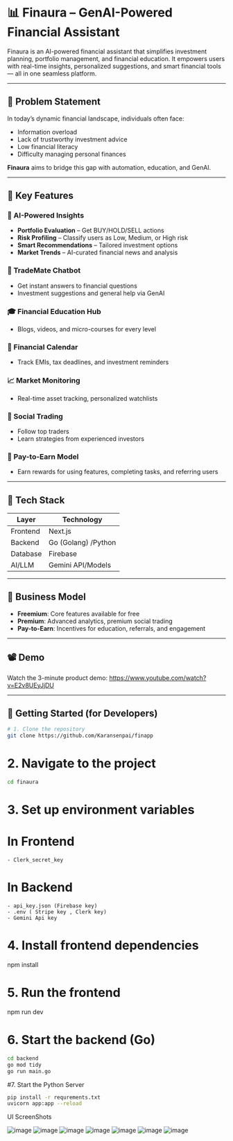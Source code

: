 # 📊 Finaura – GenAI-Powered Financial Assistant

Finaura is an AI-powered financial assistant that simplifies investment planning, portfolio management, and financial education. It empowers users with real-time insights, personalized suggestions, and smart financial tools — all in one seamless platform.

---

## 🚩 Problem Statement

In today’s dynamic financial landscape, individuals often face:
- Information overload
- Lack of trustworthy investment advice
- Low financial literacy
- Difficulty managing personal finances

**Finaura** aims to bridge this gap with automation, education, and GenAI.

---

## 🌟 Key Features

### 🧠 AI-Powered Insights
- **Portfolio Evaluation** – Get BUY/HOLD/SELL actions
- **Risk Profiling** – Classify users as Low, Medium, or High risk
- **Smart Recommendations** – Tailored investment options
- **Market Trends** – AI-curated financial news and analysis

### 💬 TradeMate Chatbot
- Get instant answers to financial questions
- Investment suggestions and general help via GenAI

### 🎓 Financial Education Hub
- Blogs, videos, and micro-courses for every level

### 📅 Financial Calendar
- Track EMIs, tax deadlines, and investment reminders

### 📈 Market Monitoring
- Real-time asset tracking, personalized watchlists

### 🤝 Social Trading
- Follow top traders
- Learn strategies from experienced investors

### 💸 Pay-to-Earn Model
- Earn rewards for using features, completing tasks, and referring users

---

## 🧰 Tech Stack

| Layer        | Technology      |
|--------------|-----------------|
| Frontend     | Next.js         |
| Backend      | Go (Golang) /Python    |
| Database     | Firebase        |
| AI/LLM       | Gemini API/Models |

---

## 🚀 Business Model

- **Freemium**: Core features available for free
- **Premium**: Advanced analytics, premium social trading
- **Pay-to-Earn**: Incentives for education, referrals, and engagement

---

## 📽️ Demo

Watch the 3-minute product demo: https://www.youtube.com/watch?v=E2v8UEyJjDU

---

## 📌 Getting Started (for Developers)

```bash
# 1. Clone the repository
git clone https://github.com/Karansenpai/finapp
```

# 2. Navigate to the project
```bash
cd finaura
```

# 3. Set up environment variables

# In Frontend
    - Clerk_secret_key
# In Backend
    - api_key.json (Firebase key)
    - .env ( Stripe key , Clerk key)
    - Gemini Api key


# 4. Install frontend dependencies
npm install

# 5. Run the frontend
npm run dev

# 6. Start the backend (Go)
```bash
cd backend
go mod tidy
go run main.go
```
#7. Start the Python Server
```bash
pip install -r requrements.txt
uvicorn app:app --reload
```

UI ScreenShots

![image](https://github.com/user-attachments/assets/077bc3b0-5ed3-4098-941d-7caefcbb78c9)
![image](https://github.com/user-attachments/assets/cb36c013-13df-457e-ae5c-ed703754c4c8)
![image](https://github.com/user-attachments/assets/1d8194ab-d1b4-47df-8fec-672da6a77159)
![image](https://github.com/user-attachments/assets/89796cc6-d2ab-47de-9002-c487835f84df)
![image](https://github.com/user-attachments/assets/0511be0e-8f8f-4c7c-88d0-71404e4f29de)
![image](https://github.com/user-attachments/assets/262c94f4-3749-487c-b51c-01a670d71f81)
![image](https://github.com/user-attachments/assets/91b19b71-de09-42bc-b063-bd83a867d151)








